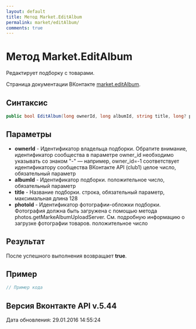 ```yaml
---
layout: default
title: Метод Market.EditAlbum
permalink: market/editAlbum/
comments: true
---
```

# Метод Market.EditAlbum
Редактирует подборку с товарами.

Страница документации ВКонтакте [market.editAlbum](https://vk.com/dev/market.editAlbum).

## Синтаксис
``` csharp
public bool EditAlbum(long ownerId, long albumId, string title, long? photoId)
```

## Параметры
+ **ownerId** - Идентификатор владельца подборки. 
Обратите внимание, идентификатор сообщества в параметре owner_id необходимо указывать со знаком "-" — например, owner_id=-1 соответствует идентификатору сообщества ВКонтакте API (club1)  целое число, обязательный параметр
+ **albumId** - Идентификатор подборки. положительное число, обязательный параметр
+ **title** - Название подборки. строка, обязательный параметр, максимальная длина 128
+ **photoId** - Идентификатор фотографии-обложки подборки. 
Фотография должна быть загружена с помощью метода photos.getMarkeAlbumUploadServer. См. подробную информацию о загрузке фотографии товаров. положительное число

## Результат
После успешного выполнения возвращает **true**.

## Пример
``` csharp
// Пример кода
```

## Версия Вконтакте API v.5.44
Дата обновления: 29.01.2016 14:55:24
